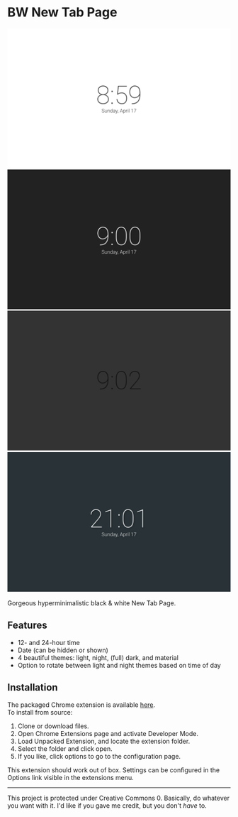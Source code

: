 # BW New Tab Page
![Screenshot 1](screenshots/screen1.png) ![Screenshot 2](screenshots/screen2.png) ![Screenshot 3](screenshots/screen3.png) ![Screenshot 4](screenshots/screen4.png)

Gorgeous hyperminimalistic black & white New Tab Page.

## Features
* 12- and 24-hour time
* Date (can be hidden or shown)
* 4 beautiful themes: light, night, (full) dark, and material
* Option to rotate between light and night themes based on time of day

## Installation
The packaged Chrome extension is available [here](https://chrome.google.com/webstore/detail/doiinciigjmmlnbehjjjkeoamihggkba).  
To install from source:  
1. Clone or download files.  
2. Open Chrome Extensions page and activate Developer Mode.  
3. Load Unpacked Extension, and locate the extension folder.  
4. Select the folder and click open.  
5. If you like, click options to go to the configuration page.  

This extension should work out of box. Settings can be configured in the Options link visible in the extensions menu.

--------------------------------------------------------------------------------

This project is protected under Creative Commons 0. Basically, do whatever you want with it. I'd like if you gave me credit, but you don't _have_ to.
